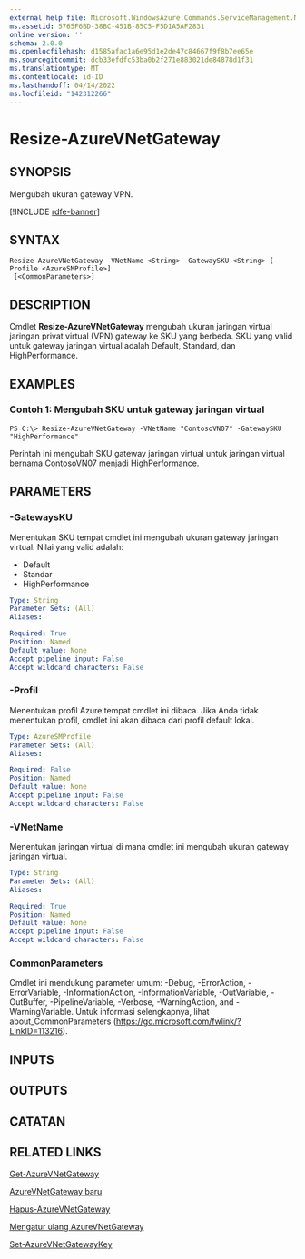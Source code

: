 ```yaml
---
external help file: Microsoft.WindowsAzure.Commands.ServiceManagement.Network.dll-Help.xml
ms.assetid: 5765F6BD-38BC-451B-85C5-F5D1A5AF2831
online version: ''
schema: 2.0.0
ms.openlocfilehash: d1585afac1a6e95d1e2de47c84667f9f8b7ee65e
ms.sourcegitcommit: dcb33efdfc53ba0b2f271e883021de84878d1f31
ms.translationtype: MT
ms.contentlocale: id-ID
ms.lasthandoff: 04/14/2022
ms.locfileid: "142312266"
---
```

# Resize-AzureVNetGateway

## SYNOPSIS
Mengubah ukuran gateway VPN.

[!INCLUDE [rdfe-banner](../../includes/rdfe-banner.md)]

## SYNTAX

```
Resize-AzureVNetGateway -VNetName <String> -GatewaySKU <String> [-Profile <AzureSMProfile>]
 [<CommonParameters>]
```

## DESCRIPTION
Cmdlet **Resize-AzureVNetGateway** mengubah ukuran jaringan virtual jaringan privat virtual (VPN) gateway ke SKU yang berbeda.
SKU yang valid untuk gateway jaringan virtual adalah Default, Standard, dan HighPerformance.

## EXAMPLES

### Contoh 1: Mengubah SKU untuk gateway jaringan virtual
```
PS C:\> Resize-AzureVNetGateway -VNetName "ContosoVN07" -GatewaySKU "HighPerformance"
```

Perintah ini mengubah SKU gateway jaringan virtual untuk jaringan virtual bernama ContosoVN07 menjadi HighPerformance.

## PARAMETERS

### -GatewaysKU
Menentukan SKU tempat cmdlet ini mengubah ukuran gateway jaringan virtual.
Nilai yang valid adalah: 

- Default 
- Standar 
- HighPerformance

```yaml
Type: String
Parameter Sets: (All)
Aliases: 

Required: True
Position: Named
Default value: None
Accept pipeline input: False
Accept wildcard characters: False
```

### -Profil
Menentukan profil Azure tempat cmdlet ini dibaca. Jika Anda tidak menentukan profil, cmdlet ini akan dibaca dari profil default lokal.

```yaml
Type: AzureSMProfile
Parameter Sets: (All)
Aliases: 

Required: False
Position: Named
Default value: None
Accept pipeline input: False
Accept wildcard characters: False
```

### -VNetName
Menentukan jaringan virtual di mana cmdlet ini mengubah ukuran gateway jaringan virtual.

```yaml
Type: String
Parameter Sets: (All)
Aliases: 

Required: True
Position: Named
Default value: None
Accept pipeline input: False
Accept wildcard characters: False
```

### CommonParameters
Cmdlet ini mendukung parameter umum: -Debug, -ErrorAction, -ErrorVariable, -InformationAction, -InformationVariable, -OutVariable, -OutBuffer, -PipelineVariable, -Verbose, -WarningAction, and -WarningVariable. Untuk informasi selengkapnya, lihat about_CommonParameters (https://go.microsoft.com/fwlink/?LinkID=113216).

## INPUTS

## OUTPUTS

## CATATAN

## RELATED LINKS

[Get-AzureVNetGateway](./Get-AzureVNetGateway.md)

[AzureVNetGateway baru](./New-AzureVNetGateway.md)

[Hapus-AzureVNetGateway](./Remove-AzureVNetGateway.md)

[Mengatur ulang AzureVNetGateway](./Reset-AzureVNetGateway.md)

[Set-AzureVNetGatewayKey](./Set-AzureVNetGatewayKey.md)


